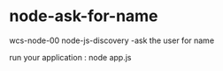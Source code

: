 # node-ask-for-name

wcs-node-00 node-js-discovery -ask the user for name

run your application :
node app.js